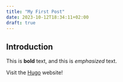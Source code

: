 ```yaml
---
title: "My First Post"
date: 2023-10-12T18:34:11+02:00
draft: true
---
```


## Introduction

This is **bold** text, and this is *emphasized* text.

Visit the [Hugo](https://gohugo.io) website!